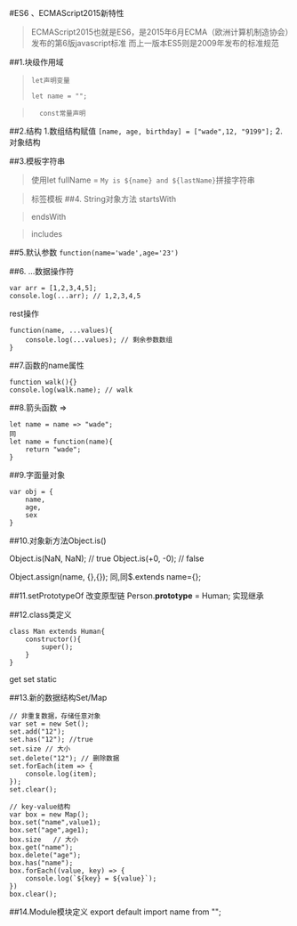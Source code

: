 #ES6 、ECMAScript2015新特性
>ECMAScript2015也就是ES6，是2015年6月ECMA（欧洲计算机制造协会）发布的第6版javascript标准
而上一版本ES5则是2009年发布的标准规范


##1.块级作用域
>     let声明变量
> `let name = "";`

>       const常量声明

##2.结构
    1.数组结构赋值
    `[name, age, birthday] = ["wade",12, "9199"];`
    2.对象结构

##3.模板字符串
>使用let fullName = `My is ${name} and ${lastName}`拼接字符串

>标签模板
##4. String对象方法
>   startsWith

>   endsWith

>   includes

##5.默认参数
`function(name='wade',age='23')`

##6.    ...数据操作符
```
var arr = [1,2,3,4,5];
console.log(...arr); // 1,2,3,4,5
```

rest操作
```
function(name, ...values){
    console.log(...values); // 剩余参数数组
}
```
##7.函数的name属性
```
function walk(){}
console.log(walk.name); // walk
```

##8.箭头函数 =>
```
let name = name => "wade";
同
let name = function(name){
    return "wade";
}
```

##9.字面量对象
```
var obj = {
    name,
    age,
    sex
}
```

##10.对象新方法Object.is()

Object.is(NaN, NaN); // true
Object.is(+0, -0); // false

Object.assign(name, {},{});
同,同$.extends
name={};

##11.setPrototypeOf
改变原型链
Person.__prototype__ = Human;
实现继承

##12.class类定义
```
class Man extends Human{
    constructor(){
        super();
    }
}
```

get set static 

##13.新的数据结构Set/Map
```
// 非重复数据，存储任意对象
var set = new Set();
set.add("12");
set.has("12"); //true
set.size // 大小
set.delete("12"); // 删除数据
set.forEach(item => {
    console.log(item);
});
set.clear();
```
```
// key-value结构
var box = new Map();
box.set("name",value1);
box.set("age",age1);
box.size   // 大小
box.get("name");
box.delete("age");
box.has("name");
box.forEach((value, key) => {
    console.log(`${key} = ${value}`);
})
box.clear();
```

##14.Module模块定义
export default 
import name from "";
